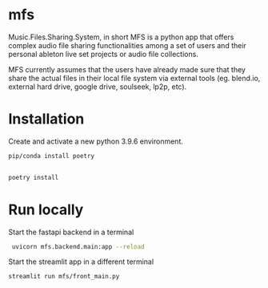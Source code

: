 # mfs
Music.Files.Sharing.System, in short MFS is a python app that offers complex audio file sharing functionalities among a set of users and their personal ableton live set projects or audio file collections. 

MFS currently assumes that the users have already made sure that they share the actual files in their local file system via external tools (eg. blend.io, external hard drive, google drive, soulseek, lp2p, etc).  

# Installation

Create and activate a new python 3.9.6 environment.

``` bash 
pip/conda install poetry 
```

``` bash 

poetry install 

```

# Run locally 

Start the fastapi backend in a terminal

``` bash 
 uvicorn mfs.backend.main:app --reload         
```
Start the streamlit app in a different terminal
``` bash 
streamlit run mfs/front_main.py 
```



